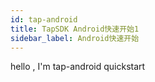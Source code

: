 ```yaml
---
id: tap-android
title: TapSDK Android快速开始1
sidebar_label: Android快速开始
---
```


hello , I'm tap-android quickstart
